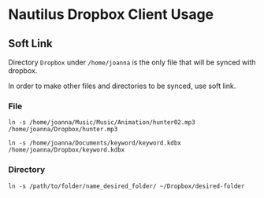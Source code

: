 # Nautilus Dropbox Client Usage

## Soft Link

Directory `Dropbox` under `/home/joanna` is the only file that will be synced with dropbox.   

In order to make other files and directories to be synced, use soft link.   

### File

```
ln -s /home/joanna/Music/Music/Animation/hunter02.mp3 /home/joanna/Dropbox/hunter.mp3
```

```
ln -s /home/joanna/Documents/keyword/keyword.kdbx /home/joanna/Dropbox/keyword.kdbx
```

### Directory

```
ln -s /path/to/folder/name_desired_folder/ ~/Dropbox/desired-folder
```